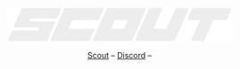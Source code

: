 <p align="center">
    <img alt="scout" src="https://raw.githubusercontent.com/scout-place/.github/5bd177d97387f31e6a8abaf10cceb0d20274e56a/content/scout.svg?token=AKLV7D32EZT7CRW2PWS2FVDDVNDAM" width="auto" height="60">
</p>

<div align="center">
  <a href="https://www.scout.place/">Scout</a> –
  <a href="https://discord.com/scout">Discord</a> –
</div>